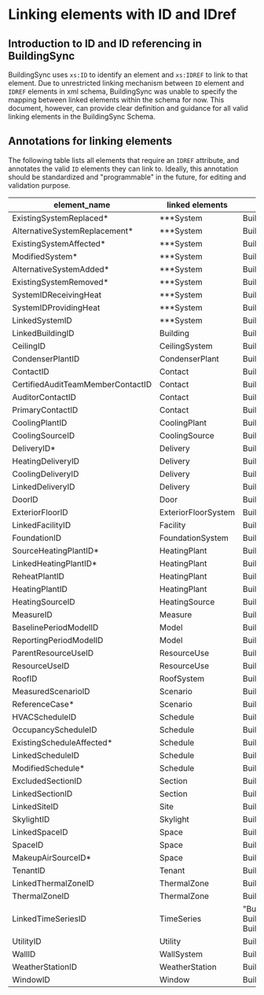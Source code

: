 # Linking elements with ID and IDref

## Introduction to ID and ID referencing in BuildingSync

BuildingSync uses `xs:ID` to identify an element and `xs:IDREF` to link to that element. Due to unrestricted linking mechanism between `ID` element and `IDREF` elements in xml schema, BuildingSync was unable to specify the mapping between linked elements within the schema for now. This document, however, can provide clear definition and guidance for all valid linking elements in the BuildingSync Schema.

## Annotations for linking elements

The following table lists all elements that require an `IDREF` attribute, and annotates the valid `ID` elements they can link to. Ideally, this annotation should be standardized and "programmable" in the future, for editing and validation purpose.

| element_name | linked elements | full paths |
| --- | --- | --- |
| ExistingSystemReplaced* | \*\*\*System | BuildingSync/Facilities/Facility/Systems/\*\*\*Systems/\*\*\*System |
| AlternativeSystemReplacement* | \*\*\*System | BuildingSync/Facilities/Facility/Systems/\*\*\*Systems/\*\*\*System |
| ExistingSystemAffected* | \*\*\*System | BuildingSync/Facilities/Facility/Systems/\*\*\*Systems/\*\*\*System |
| ModifiedSystem* | \*\*\*System | BuildingSync/Facilities/Facility/Systems/\*\*\*Systems/\*\*\*System |
| AlternativeSystemAdded* | \*\*\*System | BuildingSync/Facilities/Facility/Systems/\*\*\*Systems/\*\*\*System |
| ExistingSystemRemoved* | \*\*\*System | BuildingSync/Facilities/Facility/Systems/\*\*\*Systems/\*\*\*System |
| SystemIDReceivingHeat | \*\*\*System | BuildingSync/Facilities/Facility/Systems/\*\*\*Systems/\*\*\*System |
| SystemIDProvidingHeat | \*\*\*System | BuildingSync/Facilities/Facility/Systems/\*\*\*Systems/\*\*\*System |
| LinkedSystemID | \*\*\*System | BuildingSync/Facilities/Facility/Systems/\*\*\*Systems/\*\*\*System |
| LinkedBuildingID | Building | BuildingSync/Facilities/Facility/Sites/Site/Buildings/Building |
| CeilingID | CeilingSystem | BuildingSync/Facilities/Facility/Systems/CeilingSystems/CeilingSystem |
| CondenserPlantID | CondenserPlant | BuildingSync/Facilities/Facility/Systems/HVACSystems/HVACSystem/Plants/CondenserPlants/| CondenserPlant |
| ContactID | Contact | BuildingSync/Facilities/Facility/Contacts/Contact |
| CertifiedAuditTeamMemberContactID | Contact | BuildingSync/Facilities/Facility/Contacts/Contact |
| AuditorContactID | Contact | BuildingSync/Facilities/Facility/Contacts/Contact |
| PrimaryContactID | Contact | BuildingSync/Facilities/Facility/Contacts/Contact |
| CoolingPlantID | CoolingPlant | BuildingSync/Facilities/Facility/Systems/HVACSystems/HVACSystem/Plants/CoolingPlants/CoolingPlant |
| CoolingSourceID | CoolingSource | BuildingSync/Facilities/Facility/Systems/HVACSystems/HVACSystem/HeatingAndCoolingSystems/CoolingSources/CoolingSource |
| DeliveryID* | Delivery | BuildingSync/Facilities/Facility/Systems/HVACSystems/HVACSystem/HeatingAndCoolingSystems/Deliveries/Delivery |
| HeatingDeliveryID | Delivery | BuildingSync/Facilities/Facility/Systems/HVACSystems/HVACSystem/HeatingAndCoolingSystems/Deliveries/Delivery |
| CoolingDeliveryID | Delivery | BuildingSync/Facilities/Facility/Systems/HVACSystems/HVACSystem/HeatingAndCoolingSystems/Deliveries/Delivery |
| LinkedDeliveryID | Delivery | BuildingSync/Facilities/Facility/Systems/HVACSystems/HVACSystem/HeatingAndCoolingSystems/Deliveries/Delivery |
| DoorID | Door | BuildingSync/Facilities/Facility/Systems/FenestrationSystems/FenestrationSystem/FenestrationType/Door |
| ExteriorFloorID | ExteriorFloorSystem | BuildingSync/Facilities/Facility/Systems/ExteriorFloorSystems/ExteriorFloorSystem |
| LinkedFacilityID | Facility | BuildingSync/Facilities/Facility |
| FoundationID | FoundationSystem | BuildingSync/Facilities/Facility/Systems/FoundationSystems/FoundationSystem |
| SourceHeatingPlantID* | HeatingPlant | BuildingSync/Facilities/Facility/Systems/HVACSystems/HVACSystem/Plants/HeatingPlants/HeatingPlant |
| LinkedHeatingPlantID* | HeatingPlant | BuildingSync/Facilities/Facility/Systems/HVACSystems/HVACSystem/Plants/HeatingPlants/HeatingPlant |
| ReheatPlantID | HeatingPlant | BuildingSync/Facilities/Facility/Systems/HVACSystems/HVACSystem/Plants/HeatingPlants/HeatingPlant |
| HeatingPlantID | HeatingPlant | BuildingSync/Facilities/Facility/Systems/HVACSystems/HVACSystem/Plants/HeatingPlants/HeatingPlant |
| HeatingSourceID | HeatingSource | BuildingSync/Facilities/Facility/Systems/HVACSystems/HVACSystem/HeatingAndCoolingSystems/HeatingSources/HeatingSource |
| MeasureID | Measure | BuildingSync/Facilities/Facility/Measures/Measure |
| BaselinePeriodModelID | Model | BuildingSync/Facilities/Facility/Reports/Report/Scenarios/Scenario/ScenarioType/DerivedModel/Models/Model |
| ReportingPeriodModelID | Model | BuildingSync/Facilities/Facility/Reports/Report/Scenarios/Scenario/ScenarioType/DerivedModel/Models/Model |
| ParentResourceUseID | ResourceUse | BuildingSync/Facilities/Facility/Reports/Report/Scenarios/Scenario/ResourceUses/ResourceUse |
| ResourceUseID | ResourceUse | BuildingSync/Facilities/Facility/Reports/Report/Scenarios/Scenario/ResourceUses/ResourceUse |
| RoofID | RoofSystem | BuildingSync/Facilities/Facility/Systems/RoofSystems/RoofSystem |
| MeasuredScenarioID | Scenario | BuildingSync/Facilities/Facility/Reports/Report/Scenarios/Scenario |
| ReferenceCase* | Scenario | BuildingSync/Facilities/Facility/Reports/Report/Scenarios/Scenario |
| HVACScheduleID | Schedule | BuildingSync/Facilities/Facility/Schedules/Schedule |
| OccupancyScheduleID | Schedule | BuildingSync/Facilities/Facility/Schedules/Schedule |
| ExistingScheduleAffected* | Schedule | BuildingSync/Facilities/Facility/Schedules/Schedule |
| LinkedScheduleID | Schedule | BuildingSync/Facilities/Facility/Schedules/Schedule |
| ModifiedSchedule* | Schedule | BuildingSync/Facilities/Facility/Schedules/Schedule |
| ExcludedSectionID | Section | BuildingSync/Facilities/Facility/Sites/Site/Buildings/Building/Sections/Section |
| LinkedSectionID | Section | BuildingSync/Facilities/Facility/Sites/Site/Buildings/Building/Sections/Section |
| LinkedSiteID | Site | BuildingSync/Facilities/Facility/Sites/Site |
| SkylightID | Skylight | BuildingSync/Facilities/Facility/Systems/FenestrationSystems/FenestrationSystem/FenestrationType/Skylight |
| LinkedSpaceID | Space | BuildingSync/Facilities/Facility/Sites/Site/Buildings/Building/Sections/Section/ThermalZones/ThermalZone/Spaces/Space |
| SpaceID | Space | BuildingSync/Facilities/Facility/Sites/Site/Buildings/Building/Sections/Section/ThermalZones/ThermalZone/Spaces/Space |
| MakeupAirSourceID* | Space | BuildingSync/Facilities/Facility/Sites/Site/Buildings/Building/Sections/Section/ThermalZones/ThermalZone/Spaces/Space |
| TenantID | Tenant | BuildingSync/Facilities/Facility/Tenants/Tenant |
| LinkedThermalZoneID | ThermalZone | BuildingSync/Facilities/Facility/Sites/Site/Buildings/Building/Sections/Section/ThermalZones/ThermalZone |
| ThermalZoneID | ThermalZone | BuildingSync/Facilities/Facility/Sites/Site/Buildings/Building/Sections/Section/ThermalZones/ThermalZone |
| LinkedTimeSeriesID | TimeSeries | "BuildingSync/Facilities/Facility/Reports/Report/Scenarios/Scenario/TimeSeriesData/TimeSeries, BuildingSync/Facilities/Facility/Reports/Report/Scenarios/Scenario/ScenarioType/DerivedModel/SavingSummaries/SavingSummary/\*\*\*Data/TimeSeries, BuildingSync/Facilities/Facility/Reports/Report/Scenarios/Scenario/ScenarioType/DerivedModel/Models/Model/ModeledTimeSeriesData/TimeSeries" |
| UtilityID | Utility | BuildingSync/Facilities/Facility/Reports/Report/Utilities/Utility |
| WallID | WallSystem | BuildingSync/Facilities/Facility/Systems/WallSystems/WallSystem |
| WeatherStationID | WeatherStation | BuildingSync/Facilities/Facility/Sites/Site/(Buildings/Building/)WeatherStations/WeatherStation |
| WindowID | Window | BuildingSync/Facilities/Facility/Systems/FenestrationSystems/FenestrationSystem/FenestrationType/Window |
